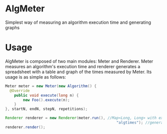 # AlgMeter
Simplest way of measuring an algorithm execution time and generating graphs

# Usage
AlgMeter is composed of two main modules: Meter and Renderer. Meter measures an algorithm's execution time and renderer generates a spreadsheet with a table and graph of the times measured by Meter. Its usage is as simple as follows:

```java
Meter meter = new Meter(new Algorithm() {
  @Override
	public void execute(long n) {
		new Foo().execute(n);
	}
}, startN, endN, stepN, repetitions);

Renderer renderer = new Renderer(meter.run(), //Map<Long, Long> with execution times
										          "algtimes"); //generated spreadsheet name (without extension)
renderer.render();
```

